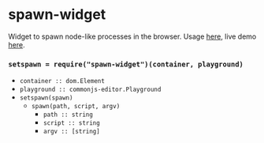 # spawn-widget

Widget to spawn node-like processes in the browser.
Usage [here](/demo), live demo [here](https://cdn.rawgit.com/lachrist/spawn-widget/d23fd67c/demo/index.html).

### `setspawn = require("spawn-widget")(container, playground)`

* `container :: dom.Element`
* `playground :: commonjs-editor.Playground`
* `setspawn(spawn)`
  * `spawn(path, script, argv)`
    * `path :: string`
    * `script :: string`
    * `argv :: [string]`
